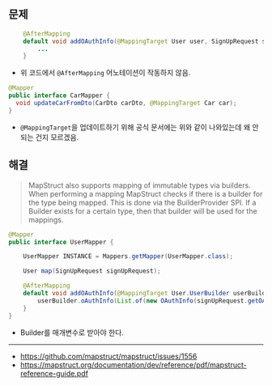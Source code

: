 ## 문제

```java
    @AfterMapping
    default void addOAuthInfo(@MappingTarget User user, SignUpRequest signUpRequest) {
        ...
    }
```
- 위 코드에서 `@AfterMapping` 어노테이션이 작동하지 않음.
```java
@Mapper
public interface CarMapper {
  void updateCarFromDto(CarDto carDto, @MappingTarget Car car);
}
```
- `@MappingTarget`을 업데이트하기 위해 공식 문서에는 위와 같이 나와있는데 왜 안되는 건지 모르겠음.





## 해결
> MapStruct also supports mapping of immutable types via builders. When performing a mapping
MapStruct checks if there is a builder for the type being mapped. This is done via the
BuilderProvider SPI. If a Builder exists for a certain type, then that builder will be used for the
mappings.

```java
@Mapper
public interface UserMapper {

    UserMapper INSTANCE = Mappers.getMapper(UserMapper.class);

    User map(SignUpRequest signUpRequest);

    @AfterMapping
    default void addOAuthInfo(@MappingTarget User.UserBuilder userBuilder, SignUpRequest signUpRequest) {
        userBuilder.oAuthInfo(List.of(new OAuthInfo(signUpRequest.getOAuthType(), signUpRequest.getSocialServiceId())));
    }
}
```
- Builder를 매개변수로 받아야 한다.

---

- https://github.com/mapstruct/mapstruct/issues/1556
- https://mapstruct.org/documentation/dev/reference/pdf/mapstruct-reference-guide.pdf
